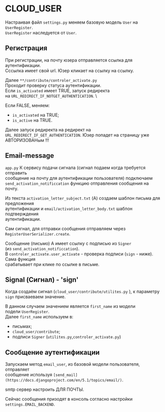 # CLOUD_USER
Настраивая файл `settings.py` меняем базовую модель `User` на `UserRegister`. \
`UserRegister` наследуется от `User`.

## Регистрация
При регистрации, на почту юзера отправляется ссылка для \
аутентификации. \
Сссылка имеет свой url.
Юзер кликает на ссылку на ссылку.

Далее `**/contribute/controler_activate.py`\
Проходит проверку статуса аутентификации.\
Если `is_activated` имеет TRUE, запуск редиректа\
на `URL_REDIRECT_IF_NOTGET_AUTHENTICATION`. \
 
Если FALSE, меняем:
- `is_activated` на TRUE;
- `is_active` на TRUE.

Далее запуск редиректа на редирект на `URL_REDIRECT_IF_GET_AUTHENTICATION`.
Юзер попадет на страницу уже АВТОРИЗОВАНым !!!

## Email-message
`app.py` К сервису подачи сигнала (сигнал подаем когда требуется отправить \
сообщение на почту для аутентификации пользователя) подключаем \
`send_activation_notificcation` функцию отправления сообщения на почту.

Из текста `activation_letter_subject.txt` (А) создаем шаблон письма для предложения \
аутентификации и `email/activation_letter_body.txt` шаблон подтверждения \
аутентификации.

Сам сигнал, для отправки сообщения отправляем через \
`RegisterUserSerializer.create`.  

Сообщение (письмо) А имеет ссылку с подписью из `Signer` \
(из `send_activation_notificcation`). \
В `controler_activate.user_activate` - проверка подписи (`sign` - ниже). Сама функция \
срабатывает при клике по ссылке в письме.

## Signal (Сигнал) - 'sign' 
Когда создаём сигнал (`cloud_user/contribute/utilites.py` ), к параметру \
`sign` присваеваем значение. 

В данном случаем значением является `first_name` из модели \
подели `UserRegister`. \
Далее `first_name`  используем в:
- письмах;
- `cloud_user/contribute`;
- подписи `Signer` (`utilites.py`,`controler_activate.py`) 

## Сообщение аутентификации

Запускаем метод `email_user`, из базовой модели пользователя, отправляет\
сообщение используя `[send_mail](https://docs.djangoproject.com/en/5.1/topics/email/)`.

smtp сервер настроить ДЛЯ ПОЧТЫ.

Сейчас сообщения призодят в консоль согласно настройки `settings.EMAIL_BACKEND`.



